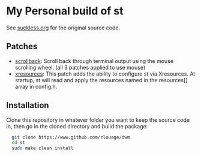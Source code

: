 # My Personal build of st
See [suckless.org](https://st.suckless.org "dwm.suckless.org") for the original source code.


## Patches
- [scrollback](https://st.suckless.org/patches/scrollback/ "scrollback"): Scroll back through terminal output using the mouse scrolling wheel. (all 3 patches applied to use mouse)
- [xresources](https://st.suckless.org/patches/xresources/ "xresources"): This patch adds the ability to configure st via Xresources. At startup, st will read and apply the resources named in the resources[] array in config.h.



## Installation
Clone this repository in whatever folder you want to keep the source code in, then go in the cloned directory and build the package:

```bash
  git clone https://www.github.com/rlouage/dwm
  cd st
  sudo make clean install
```

